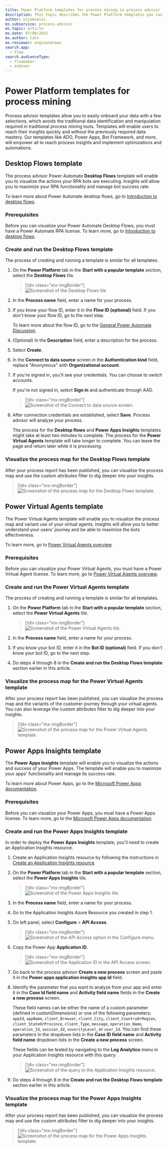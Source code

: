 ```yaml
---
title: Power Platform templates for process mining in process advisor | Microsoft Docs
description: This topic describes the Power Platform templates you can use for process mining in the process advisor feature in Power Automate.
author: nijemcevic 
ms.subservice: process-advisor
ms.topic: article
ms.date: 07/06/2022
ms.author: tatn
ms.reviewer: angieandrews
search.app: 
  - Flow
search.audienceType: 
  - flowmaker
  - enduser
---
```


# Power Platform templates for process mining

Process advisor templates allow you to easily onboard your data with a few selections, which avoids the traditional data identification and manipulation required in traditional process mining tools. Templates will enable users to reach their insights quickly and without the previously required data mastery. Our templates like ADO, Power Apps, Bot Framework, and more, will empower all to reach process insights and implement optimizations and automations.

## Desktop Flows template

The process advisor Power Automate **Desktop Flows** template will enable you to visualize the actions your RPA bots are executing. Insights will allow you to maximize your RPA functionality and manage bot success rate.

To learn more about Power Automate desktop flows, go to [Introduction to desktop flows](desktop-flows/introduction.md).  

### Prerequisites

Before you can visualize your Power Automate Desktop Flows, you must have a Power Automate RPA license. To learn more, go to [Introduction to desktop flows](desktop-flows/introduction.md).

### Create and run the Desktop Flows template

The process of creating and running a template is similar for all templates.

1. On the **Power Platform** tab in the **Start with a popular template** section, select the **Desktop Flows** tile.

    > [!div class="mx-imgBorder"]
    > ![Screenshot of the Desktop Flows tile](media/process-mining-templates/desktop-flows.png "Desktop Flows tile")

1. In the **Process name** field, enter a name for your process.

1. If you know your flow ID, enter it in the **Flow ID (optional)** field. If you don't know your flow ID, go to the next step.

    To learn more about the flow ID, go to the [General Power Automate Discussion](https://powerusers.microsoft.com/t5/General-Power-Automate/Flow-ID/m-p/83160#M19806).

1. (Optional) In the **Description** field, enter a description for the process.

1. Select **Create**.

1. In the **Connect to data source** screen in the **Authentication kind** field, replace "Anonymous" with **Organizational account**.

1. If you're signed in, you'll see your credentials. You can choose to switch accounts.

    If you're not signed in, select **Sign in** and authenticate through AAD.

    > [!div class="mx-imgBorder"]
    > ![Screenshot of the Connect to data source screen.](media/process-mining-templates/connect.png "Connect to data source screen")

1. After connection credentials are established, select **Save**. Process advisor will analyze your process.

   The process for the **Desktop flows** and **Power Apps Insights** templates might take at least two minutes to complete. The process for the **Power Virtual Agents** template will take longer to complete. You can leave the page and return later while it is processing.

### Visualize the process map for the Desktop Flows template

After your process report has been published, you can visualize the process map and use the custom attributes filter to dig deeper into your insights.

> [!div class="mx-imgBorder"]
> ![Screenshot of the process map for the Desktop Flows template.](media/process-mining-templates/insights.png "Process map for the Desktop Flows template")

## Power Virtual Agents template

The Power Virtual Agents template will enable you to visualize the process map and variant use of your virtual agents. Insights will allow you to better understand your users' journey and be able to maximize the bots effectiveness.

To learn more, go to [Power Virtual Agents overview](/power-virtual-agents/fundamentals-what-is-power-virtual-agents).

### Prerequisites

Before you can visualize your Power Virtual Agents, you must have a Power Virtual Agent license. To learn more, go to [Power Virtual Agents overview](/power-virtual-agents/fundamentals-what-is-power-virtual-agents).

### Create and run the Power Virtual Agents template

The process of creating and running a template is similar for all templates.

1. On the **Power Platform** tab in the **Start with a popular template** section, select the **Power Virtual Agents** tile.

    > [!div class="mx-imgBorder"]
    > ![Screenshot of the Power Virtual Agents tile.](media/process-mining-templates/pva.png "Power Virtual Agents tile")

1. In the **Process name** field, enter a name for your process.

1. If you know your bot ID, enter it in the **Bot ID (optional)** field. If you don't know your bot ID, go to the next step.

1. Do steps 4 through 8 in the **Create and run the Desktop Flows template** section earlier in this article.

### Visualize the process map for the Power Virtual Agents template

After your process report has been published, you can visualize the process map and the variants of the customer journey through your virtual agents. You can also leverage the custom attributes filter to dig deeper into your insights.

> [!div class="mx-imgBorder"]
> ![Screenshot of the process map for the Power Virtual Agents template.](media/process-mining-templates/pva-insights.png "Process map for the Power Virtual Agents template")

## Power Apps Insights template

The **Power Apps Insights** template will enable you to visualize the actions and success of your Power Apps. The template will enable you to maximize your apps' functionality and manage its success rate.

To learn more about Power Apps, go to the [Microsoft Power Apps documentation](/power-apps/).

### Prerequisites

Before you can visualize your Power Apps, you must have a Power Apps license. To learn more, go to the [Microsoft Power Apps documentation](/power-apps/).

### Create and run the Power Apps Insights template

In order to deploy the **Power Apps Insights** template, you'll need to create an Application Insights resource.

1.	Create an Application Insights resource by following the instructions in [Create an Application Insights resource](/azure/azure-monitor/app/create-new-resource).

1. On the **Power Platform** tab in the **Start with a popular template** section, select the **Power Apps Insights** tile.

    > [!div class="mx-imgBorder"]
    > ![Screenshot of the Power Apps Insights tile.](media/process-mining-templates/power-apps-insights.png "Power Apps Insights tile")

1. In the **Process name** field, enter a name for your process.

1. Go to the Application Insights Azure Resource you created in step 1.

1. On left panel, select **Configure** > **API Access**.

    > [!div class="mx-imgBorder"]
    > ![Screenshot of the API Access option in the Configure menu.](media/process-mining-templates/api-access.png "API Access option in the Configure menu")

1. Copy the Power App **Application ID**.

    > [!div class="mx-imgBorder"]
    > ![Screenshot of the Application ID in the API Access screen.](media/process-mining-templates/app-id.png "Application ID in the API Access screen")

1. Go back to the process advisor **Create a new process** screen and paste it in the **Power apps application insights app Id** field.

1. Identify the parameter that you want to analyze from your app and enter it in the **Case Id field name** and **Activity field name** fields in the **Create a new process** screen.

    These field names can be either the name of a custom parameter (defined in customDimensions) or one of the following parameters: `appId`, `appName`, `client_Browser`, `client_City`,  `client_CountryOrRegion`, `client_StateOrProvince`, `client_Type`, `message`, `operation_Name`, `operation_Id`, `session_Id`, `severityLevel`, or `user_Id`. You can find these parameters in the dropdown lists in the **Case ID field name** and **Activity field name** dropdown lists in the **Create a new process** screen.

    These fields can be tested by navigating to the **Log Analytics** menu in your Application Insights resource with this query:

    > [!div class="mx-imgBorder"]
    > ![Screenshot of the query in the Application Insights resource.](media/process-mining-templates/query.png "Application Insights resource query")

1. Do steps 4 through 8 in the **Create and run the Desktop Flows template** section earlier in this article.

### Visualize the process map for the Power Apps Insights template

After your process report has been published, you can visualize the process map and use the custom attributes filter to dig deeper into your insights.

> [!div class="mx-imgBorder"]
> ![Screenshot of the process map for the Power Apps Insights template.](media/process-mining-templates/visualize-insights.png "Process map for the Power Apps Insights template")
